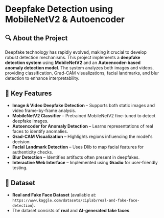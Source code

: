 # Deepfake Detection using MobileNetV2 & Autoencoder

## 🔍 About the Project
Deepfake technology has rapidly evolved, making it crucial to develop robust detection mechanisms. This project implements a **deepfake detection system** using **MobileNetV2** and an **Autoencoder-based anomaly detection model**. The system analyzes both images and videos, providing classification, Grad-CAM visualizations, facial landmarks, and blur detection to enhance interpretability.

## 🎯 Key Features
- **Image & Video Deepfake Detection** – Supports both static images and video frame-by-frame analysis.
- **MobileNetV2 Classifier** – Pretrained MobileNetV2 fine-tuned to detect deepfake images.
- **Autoencoder for Anomaly Detection** – Learns representations of real faces to identify anomalies.
- **Grad-CAM Visualization** – Highlights regions influencing the model's decision.
- **Facial Landmark Detection** – Uses Dlib to map facial features for authenticity checks.
- **Blur Detection** – Identifies artifacts often present in deepfakes.
- **Interactive Web Interface** – Implemented using **Gradio** for user-friendly testing.

## 📂 Dataset
- **Real and Fake Face Dataset** (available at: `https://www.kaggle.com/datasets/ciplab/real-and-fake-face-detection`).
- The dataset consists of **real** and **AI-generated fake faces**.
